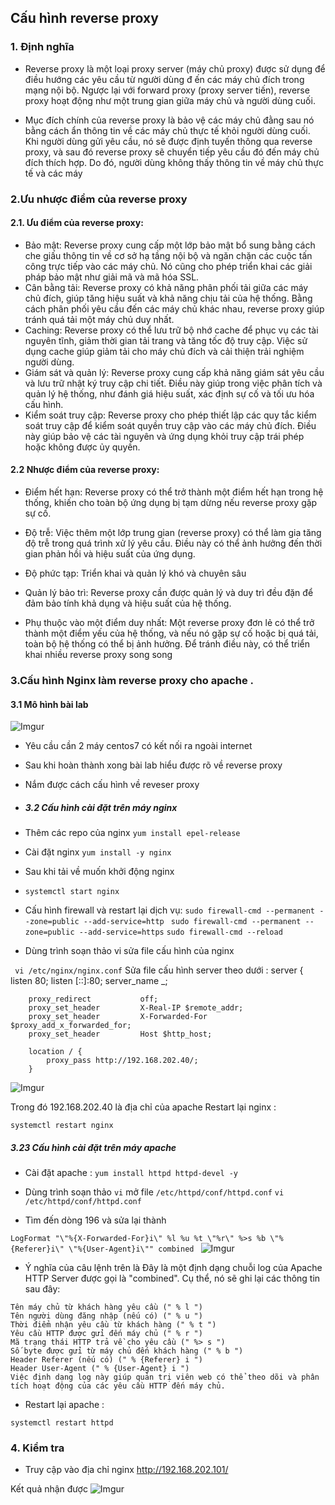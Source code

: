 ## Cấu hình reverse proxy 
### 1. Định nghĩa 
- Reverse proxy là một loại proxy server (máy chủ proxy) được sử dụng để điều hướng các yêu cầu từ người dùng đ ến các máy chủ đích trong mạng nội bộ. Ngược lại với forward proxy (proxy server tiến), reverse proxy hoạt động như một trung gian giữa máy chủ và người dùng cuối.

- Mục đích chính của reverse proxy là bảo vệ các máy chủ đằng sau nó bằng cách ẩn thông tin về các máy chủ thực tế khỏi người dùng cuối. Khi người dùng gửi yêu cầu, nó sẽ được định tuyến thông qua reverse proxy, và sau đó reverse proxy sẽ chuyển tiếp yêu cầu đó đến máy chủ đích thích hợp. Do đó, người dùng không thấy thông tin về máy chủ thực tế và các máy

### 2.Ưu nhược điểm của reverse proxy 
#### 2.1. Ưu điểm của reverse proxy:
- Bảo mật: Reverse proxy cung cấp một lớp bảo mật bổ sung bằng cách che giấu thông tin về cơ sở hạ tầng nội bộ và ngăn chặn các cuộc tấn công trực tiếp vào các máy chủ. Nó cũng cho phép triển khai các giải pháp bảo mật như giải mã và mã hóa SSL.
- Cân bằng tải: Reverse proxy có khả năng phân phối tải giữa các máy chủ đích, giúp tăng hiệu suất và khả năng chịu tải của hệ thống. Bằng cách phân phối yêu cầu đến các máy chủ khác nhau, reverse proxy giúp tránh quá tải một máy chủ duy nhất.
- Caching: Reverse proxy có thể lưu trữ bộ nhớ cache để phục vụ các tài nguyên tĩnh, giảm thời gian tải trang và tăng tốc độ truy cập. Việc sử dụng cache giúp giảm tải cho máy chủ đích và cải thiện trải nghiệm người dùng.
- Giám sát và quản lý: Reverse proxy cung cấp khả năng giám sát yêu cầu và lưu trữ nhật ký truy cập chi tiết. Điều này giúp trong việc phân tích và quản lý hệ thống, như đánh giá hiệu suất, xác định sự cố và tối ưu hóa cấu hình.
- Kiểm soát truy cập: Reverse proxy cho phép thiết lập các quy tắc kiểm soát truy cập để kiểm soát quyền truy cập vào các máy chủ đích. Điều này giúp bảo vệ các tài nguyên và ứng dụng khỏi truy cập trái phép hoặc không được ủy quyền.

#### 2.2 Nhược điểm của reverse proxy:

- Điểm hết hạn: Reverse proxy có thể trở thành một điểm hết hạn trong hệ thống, khiến cho toàn bộ ứng dụng bị tạm dừng nếu reverse proxy gặp sự cố.

- Độ trễ: Việc thêm một lớp trung gian (reverse proxy) có thể làm gia tăng độ trễ trong quá trình xử lý yêu cầu. Điều này có thể ảnh hưởng đến thời gian phản hồi và hiệu suất của ứng dụng.

- Độ phức tạp: Triển khai và quản lý khó và chuyên sâu 
- Quản lý bảo trì: Reverse proxy cần được quản lý và duy trì đều đặn để đảm bảo tính khả dụng và hiệu suất của hệ thống.

- Phụ thuộc vào một điểm duy nhất: Một reverse proxy đơn lẻ có thể trở thành một điểm yếu của hệ thống, và nếu nó gặp sự cố hoặc bị quá tải, toàn bộ hệ thống có thể bị ảnh hưởng. Để tránh điều này, có thể triển khai nhiều reverse proxy song song 

 ### 3.Cấu hình Nginx làm reverse proxy cho apache .
 #### 3.1 Mô hình bài lab
 ![Imgur](https://i.imgur.com/UFGyjvr.png)

 - Yêu cầu cần 2 máy centos7 có kết nối ra ngoài internet
 - Sau khi hoàn thành xong bài lab hiểu được rõ về reverse proxy 
 - Nắm được cách cấu hình về reveser proxy 

 - ##### 3.2 Cấu hình cài đặt trên máy nginx
- Thêm các repo của nginx 
`yum install epel-release`
- Cài đặt nginx
`yum install -y nginx`
- Sau khi tải về muốn khởi động nginx
- `systemctl start nginx`

- Cấu hình firewall và restart lại dịch vụ:
`sudo firewall-cmd --permanent --zone=public --add-service=http `
`sudo firewall-cmd --permanent --zone=public --add-service=https`
`sudo firewall-cmd --reload`

- Dùng trình soạn thảo vi sửa file cấu hình của nginx

` vi /etc/nginx/nginx.conf`
Sửa file cấu hình server theo dưới : 
 server {
        listen       80;
        listen       [::]:80;
        server_name  _;

        proxy_redirect           off;
        proxy_set_header         X-Real-IP $remote_addr;
        proxy_set_header         X-Forwarded-For $proxy_add_x_forwarded_for;
        proxy_set_header         Host $http_host;

        location / {
            proxy_pass http://192.168.202.40/;
        }
![Imgur](https://i.imgur.com/hKu7IKs.png)

Trong đó 192.168.202.40 là địa chỉ của apache 
Restart lại nginx :

`systemctl restart nginx `


##### 3.23 Cấu hình cài đặt trên máy apache

- Cài đặt apache :
`yum install httpd httpd-devel -y`

- Dùng trình soạn thảo `vi` mở file `/etc/httpd/conf/httpd.conf`
`vi /etc/httpd/conf/httpd.conf `

- Tìm đến dòng 196 và sửa lại thành 

`LogFormat "\"%{X-Forwarded-For}i\" %l %u %t \"%r\" %>s %b \"%{Referer}i\" \"%{User-Agent}i\"" combined `
![Imgur](https://i.imgur.com/dAjpW8d.png)

- Ý nghĩa của câu lệnh trên là
Đây là một định dạng chuỗi log của Apache HTTP Server được gọi là "combined". Cụ thể, nó sẽ ghi lại các thông tin sau đây:

```Địa chỉ IP của client được truyền vào qua header X-Forwarded-For (" % {X-Forwarded-For} i ")
Tên máy chủ từ khách hàng yêu cầu (" % l ")
Tên người dùng đăng nhập (nếu có) (" % u ")
Thời điểm nhận yêu cầu từ khách hàng (" % t ")
Yêu cầu HTTP được gửi đến máy chủ (" % r ")
Mã trạng thái HTTP trả về cho yêu cầu (" %> s ")
Số byte được gửi từ máy chủ đến khách hàng (" % b ")
Header Referer (nếu có) (" % {Referer} i ")
Header User-Agent (" % {User-Agent} i ")
Việc định dạng log này giúp quản trị viên web có thể theo dõi và phân tích hoạt động của các yêu cầu HTTP đến máy chủ.
```

- Restart lại apache :

`systemctl restart httpd `

### 4. Kiểm tra
- Truy cập vào địa chỉ nginx 
http://192.168.202.101/

Kết quả nhận được 
![Imgur](https://i.imgur.com/Twt5icv.png)